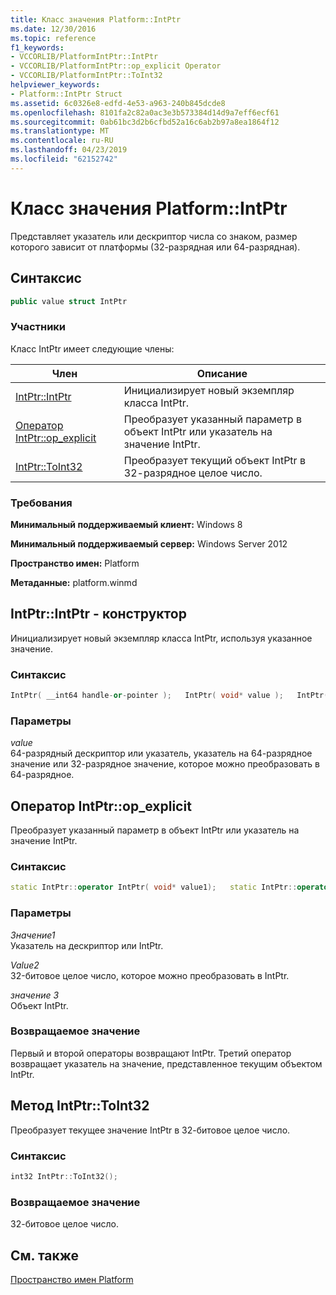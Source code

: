 ```yaml
---
title: Класс значения Platform::IntPtr
ms.date: 12/30/2016
ms.topic: reference
f1_keywords:
- VCCORLIB/PlatformIntPtr::IntPtr
- VCCORLIB/PlatformIntPtr::op_explicit Operator
- VCCORLIB/PlatformIntPtr::ToInt32
helpviewer_keywords:
- Platform::IntPtr Struct
ms.assetid: 6c0326e8-edfd-4e53-a963-240b845dcde8
ms.openlocfilehash: 8101fa2c82a0ac3e3b573384d14d9a7eff6ecf61
ms.sourcegitcommit: 0ab61bc3d2b6cfbd52a16c6ab2b97a8ea1864f12
ms.translationtype: MT
ms.contentlocale: ru-RU
ms.lasthandoff: 04/23/2019
ms.locfileid: "62152742"
---
```

# <a name="platformintptr-value-class"></a>Класс значения Platform::IntPtr

Представляет указатель или дескриптор числа со знаком, размер которого зависит от платформы (32-разрядная или 64-разрядная).

## <a name="syntax"></a>Синтаксис

```cpp
public value struct IntPtr
```

### <a name="members"></a>Участники

Класс IntPtr имеет следующие члены:

|Член|Описание|
|------------|-----------------|
|[IntPtr::IntPtr](#ctor)|Инициализирует новый экземпляр класса IntPtr.|
|[Оператор IntPtr::op_explicit](#op-explicit)|Преобразует указанный параметр в объект IntPtr или указатель на значение IntPtr.|
|[IntPtr::ToInt32](#toint32)|Преобразует текущий объект IntPtr в 32-разрядное целое число.|

### <a name="requirements"></a>Требования

**Минимальный поддерживаемый клиент:** Windows 8

**Минимальный поддерживаемый сервер:** Windows Server 2012

**Пространство имен:** Platform

**Метаданные:** platform.winmd

## <a name="ctor"> </a> IntPtr::IntPtr - конструктор

Инициализирует новый экземпляр класса IntPtr, используя указанное значение.

### <a name="syntax"></a>Синтаксис

```cpp
IntPtr( __int64 handle-or-pointer );   IntPtr( void* value );   IntPtr( int 32-bit_value );
```

### <a name="parameters"></a>Параметры

*value*<br/>
64-разрядный дескриптор или указатель, указатель на 64-разрядное значение или 32-разрядное значение, которое можно преобразовать в 64-разрядное.

## <a name="op-explicit"> </a> Оператор IntPtr::op_explicit

Преобразует указанный параметр в объект IntPtr или указатель на значение IntPtr.

### <a name="syntax"></a>Синтаксис

```cpp
static IntPtr::operator IntPtr( void* value1);   static IntPtr::operator IntPtr( int value2);   static IntPtr::operator void*( IntPtr value3 );
```

### <a name="parameters"></a>Параметры

*Значение1*<br/>
Указатель на дескриптор или IntPtr.

*Value2*<br/>
32-битовое целое число, которое можно преобразовать в IntPtr.

*значение 3*<br/>
Объект IntPtr.

### <a name="return-value"></a>Возвращаемое значение

Первый и второй операторы возвращают IntPtr. Третий оператор возвращает указатель на значение, представленное текущим объектом IntPtr.

## <a name="toint32"> </a> Метод IntPtr::ToInt32

Преобразует текущее значение IntPtr в 32-битовое целое число.

### <a name="syntax"></a>Синтаксис

```cpp
int32 IntPtr::ToInt32();
```

### <a name="return-value"></a>Возвращаемое значение

32-битовое целое число.

## <a name="see-also"></a>См. также

[Пространство имен Platform](../cppcx/platform-namespace-c-cx.md)
